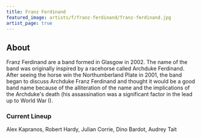 ```yaml
---
title: Franz Ferdinand
featured_image: artists/f/franz-ferdinand/franz-ferdinand.jpg
artist_page: true
---
```

## About

Franz Ferdinand are a band formed in Glasgow in 2002. The name of the band was originally inspired by a racehorse called Archduke Ferdinand. After seeing the horse win the Northumberland Plate in 2001, the band began to discuss Archduke Franz Ferdinand and thought it would be a good band name because of the alliteration of the name and the implications of the Archduke's death (his assassination was a significant factor in the lead up to World War I).

### Current Lineup

Alex Kapranos, Robert Hardy, Julian Corrie, Dino Bardot, Audrey Tait

